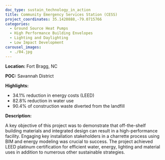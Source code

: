 ```yaml
---
doc_type: sustain_technology_in_action
title: Community Emergency Services Station (CESS)
project_coordinates: 35.1420888,-79.0715766
categories:
  - Ground Source Heat Pumps
  - High Performance Building Envelopes
  - Lighting and Daylighting
  - Low Impact Development
carousel_images:
  - ./04.jpg
---
```


**Location:** Fort Bragg, NC

**POC:** Savannah District

**Highlights:**

- 34.1% reduction in energy costs (LEED)
- 82.8% reduction in water use
- 90.4% of construction waste diverted from the landfill

**Description:**

A key objective of this project was to demonstrate that off-the-shelf building materials and
integrated design can result in a high-performance facility. Engaging key installation stakeholders
in a charrette process using BIM and energy modeling was crucial to success. The project achieved
LEED platinum certification for efficient water, energy, lighting and material uses in addition to
numerous other sustainable strategies.
